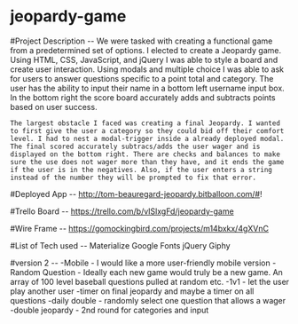 # jeopardy-game

#Project Description --
    We were tasked with creating a functional game from a predetermined set of options. I elected to create a Jeopardy game. Using HTML, CSS, JavaScript, and jQuery I was able to style a board and create user interaction. Using modals and multiple choice I was able to ask for users to answer questions specific to a point total and category. The user has the ability to input their name in a bottom left username input box. In the bottom right the score board accurately adds and subtracts points based on user success.
    
    The largest obstacle I faced was creating a final Jeopardy. I wanted to first give the user a category so they could bid off their comfort level. I had to nest a modal-trigger inside a already deployed modal. The final scored accurately subtracs/adds the user wager and is displayed on the bottom right. There are checks and balances to make sure the use does not wager more than they have, and it ends the game if the user is in the negatives. Also, if the user enters a string instead of the number they will be prompted to fix that error.

#Deployed App --
    http://tom-beauregard-jeopardy.bitballoon.com/#!

#Trello Board --
    https://trello.com/b/vISlxgFd/jeopardy-game

#Wire Frame --
    https://gomockingbird.com/projects/m14bxkx/4gXVnC

#List of Tech used --
    Materialize
    Google Fonts
    jQuery
    Giphy

#version 2 --
    -Mobile - I would like a more user-friendly mobile version
    -Random Question - Ideally each new game would truly be a new game. An array of 100 level baseball questions pulled at random etc.
    -1v1 - let the user play another user
    -timer on final jeopardy and maybe a timer on all questions
    -daily double - randomly select one question that allows a wager
    -double jeopardy - 2nd round for categories and input

